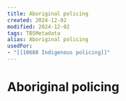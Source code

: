 ```yaml
---
title: Aboriginal policing
created: 2024-12-02
modified: 2024-12-02
tags: TBSMetadata
alias: Aboriginal policing
usedFor:
- "[[10688 Indigenous policing]]"
---
```

# Aboriginal policing
